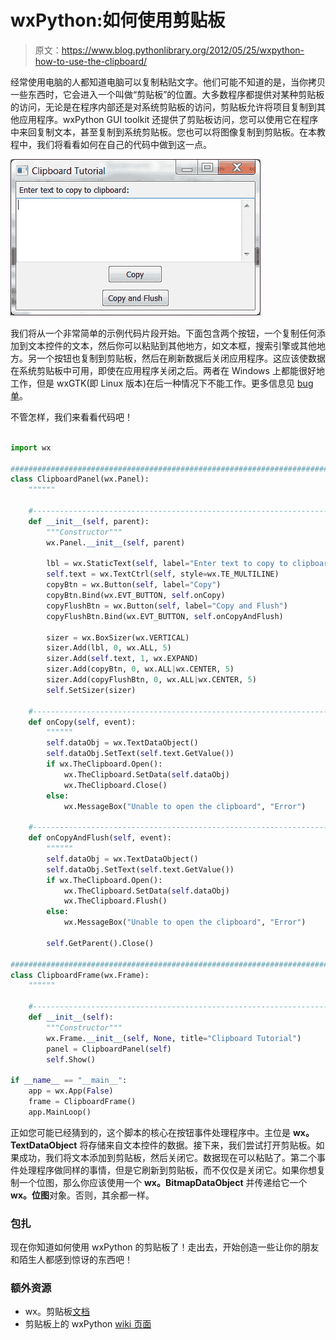 # wxPython:如何使用剪贴板

> 原文：<https://www.blog.pythonlibrary.org/2012/05/25/wxpython-how-to-use-the-clipboard/>

经常使用电脑的人都知道电脑可以复制粘贴文字。他们可能不知道的是，当你拷贝一些东西时，它会进入一个叫做“剪贴板”的位置。大多数程序都提供对某种剪贴板的访问，无论是在程序内部还是对系统剪贴板的访问，剪贴板允许将项目复制到其他应用程序。wxPython GUI toolkit 还提供了剪贴板访问，您可以使用它在程序中来回复制文本，甚至复制到系统剪贴板。您也可以将图像复制到剪贴板。在本教程中，我们将看看如何在自己的代码中做到这一点。

[![](img/ad3a9700c5fb4725264dfddf930824a4.png "clipboard_tutorial.png")](https://www.blog.pythonlibrary.org/wp-content/uploads/2012/05/clipboard_tutorial.png)

我们将从一个非常简单的示例代码片段开始。下面包含两个按钮，一个复制任何添加到文本控件的文本，然后你可以粘贴到其他地方，如文本框，搜索引擎或其他地方。另一个按钮也复制到剪贴板，然后在刷新数据后关闭应用程序。这应该使数据在系统剪贴板中可用，即使在应用程序关闭之后。两者在 Windows 上都能很好地工作，但是 wxGTK(即 Linux 版本)在后一种情况下不能工作。更多信息见 [bug 单](http://trac.wxwidgets.org/ticket/10515)。

不管怎样，我们来看看代码吧！

```py

import wx

########################################################################
class ClipboardPanel(wx.Panel):
    """"""

    #----------------------------------------------------------------------
    def __init__(self, parent):
        """Constructor"""
        wx.Panel.__init__(self, parent)

        lbl = wx.StaticText(self, label="Enter text to copy to clipboard:")
        self.text = wx.TextCtrl(self, style=wx.TE_MULTILINE)
        copyBtn = wx.Button(self, label="Copy")
        copyBtn.Bind(wx.EVT_BUTTON, self.onCopy)
        copyFlushBtn = wx.Button(self, label="Copy and Flush")
        copyFlushBtn.Bind(wx.EVT_BUTTON, self.onCopyAndFlush)

        sizer = wx.BoxSizer(wx.VERTICAL)
        sizer.Add(lbl, 0, wx.ALL, 5)
        sizer.Add(self.text, 1, wx.EXPAND)
        sizer.Add(copyBtn, 0, wx.ALL|wx.CENTER, 5)
        sizer.Add(copyFlushBtn, 0, wx.ALL|wx.CENTER, 5)
        self.SetSizer(sizer)

    #----------------------------------------------------------------------
    def onCopy(self, event):
        """"""
        self.dataObj = wx.TextDataObject()
        self.dataObj.SetText(self.text.GetValue())
        if wx.TheClipboard.Open():
            wx.TheClipboard.SetData(self.dataObj)
            wx.TheClipboard.Close()
        else:
            wx.MessageBox("Unable to open the clipboard", "Error")

    #----------------------------------------------------------------------
    def onCopyAndFlush(self, event):
        """"""
        self.dataObj = wx.TextDataObject()
        self.dataObj.SetText(self.text.GetValue())
        if wx.TheClipboard.Open():
            wx.TheClipboard.SetData(self.dataObj)
            wx.TheClipboard.Flush()
        else:
            wx.MessageBox("Unable to open the clipboard", "Error")

        self.GetParent().Close()

########################################################################
class ClipboardFrame(wx.Frame):
    """"""

    #----------------------------------------------------------------------
    def __init__(self):
        """Constructor"""
        wx.Frame.__init__(self, None, title="Clipboard Tutorial")
        panel = ClipboardPanel(self)
        self.Show()

if __name__ == "__main__":
    app = wx.App(False)
    frame = ClipboardFrame()
    app.MainLoop()

```

正如您可能已经猜到的，这个脚本的核心在按钮事件处理程序中。主位是 **wx。TextDataObject** 将存储来自文本控件的数据。接下来，我们尝试打开剪贴板。如果成功，我们将文本添加到剪贴板，然后关闭它。数据现在可以粘贴了。第二个事件处理程序做同样的事情，但是它刷新到剪贴板，而不仅仅是关闭它。如果你想复制一个位图，那么你应该使用一个 **wx。BitmapDataObject** 并传递给它一个 **wx。位图**对象。否则，其余都一样。

### 包扎

现在你知道如何使用 wxPython 的剪贴板了！走出去，开始创造一些让你的朋友和陌生人都感到惊讶的东西吧！

### 额外资源

*   wx。剪贴板[文档](http://wxpython.org/docs/api/wx.Clipboard-class.html)
*   剪贴板上的 wxPython [wiki 页面](http://wiki.wxpython.org/ClipBoard)